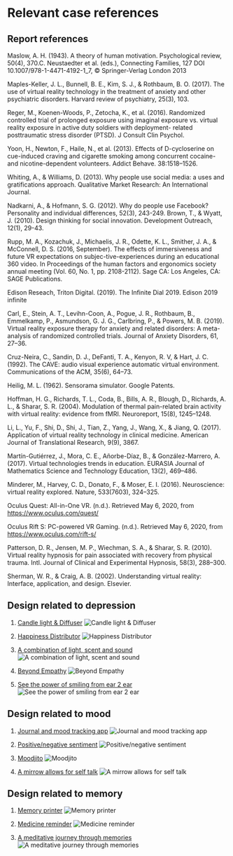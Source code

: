 # Relevant case references
## Report references

Maslow, A. H. (1943). A theory of human motivation. Psychological review, 50(4), 370.C. Neustaedter et al. (eds.), Connecting Families, 127 DOI 10.1007/978-1-4471-4192-1_7, © Springer-Verlag London 2013

Maples-Keller, J. L., Bunnell, B. E., Kim, S. J., & Rothbaum, B. O. (2017). The use of virtual reality technology in the treatment of anxiety and other psychiatric disorders. Harvard review of psychiatry, 25(3), 103.

Reger, M., Koenen-Woods, P., Zetocha, K., et al. (2016). Randomized controlled trial of prolonged exposure using imaginal exposure vs. virtual reality exposure in active duty soldiers with deployment- related posttraumatic stress disorder (PTSD). J Consult Clin Psychol. 

Yoon, H., Newton, F., Haile, N., et al. (2013). Effects of D-cycloserine on cue-induced craving and cigarette smoking among concurrent cocaine- and nicotine-dependent volunteers. Addict Behave. 38:1518–1526.

Whiting, A., & Williams, D. (2013). Why people use social media: a uses and gratifications approach. Qualitative Market Research: An International Journal.

Nadkarni, A., & Hofmann, S. G. (2012). Why do people use Facebook? Personality and individual differences, 52(3), 243-249.
Brown, T., & Wyatt, J. (2010). Design thinking for social innovation. Development Outreach, 12(1), 29-43.

Rupp, M. A., Kozachuk, J., Michaelis, J. R., Odette, K. L., Smither, J. A., & McConnell, D. S. (2016, September). The effects of immersiveness and future VR expectations on subjec-tive-experiences during an educational 360 video. In Proceedings of the human factors and ergonomics society annual meeting (Vol. 60, No. 1, pp. 2108-2112). Sage CA: Los Angeles, CA: SAGE Publications.

Edison Reseach, Triton Digital. (2019). The Infinite Dial 2019. Edison 2019 infinite

Carl, E., Stein, A. T., Levihn-Coon, A., Pogue, J. R., Rothbaum, B., Emmelkamp, P., Asmundson, G. J. G., Carlbring, P., & Powers, M. B. (2019). Virtual reality exposure therapy for anxiety and related disorders: A meta-analysis of randomized controlled trials. Journal of Anxiety Disorders, 61, 27–36.

Cruz-Neira, C., Sandin, D. J., DeFanti, T. A., Kenyon, R. V, & Hart, J. C. (1992). The CAVE: audio visual experience automatic virtual environment. Communications of the ACM, 35(6), 64–73.

Heilig, M. L. (1962). Sensorama simulator. Google Patents.

Hoffman, H. G., Richards, T. L., Coda, B., Bills, A. R., Blough, D., Richards, A. L., & Sharar, S. R. (2004). Modulation of thermal pain-related brain activity with virtual reality: evidence from fMRI. Neuroreport, 15(8), 1245–1248.

Li, L., Yu, F., Shi, D., Shi, J., Tian, Z., Yang, J., Wang, X., & Jiang, Q. (2017). Application of virtual reality technology in clinical medicine. American Journal of Translational Research, 9(9), 3867.

Martín-Gutiérrez, J., Mora, C. E., Añorbe-Díaz, B., & González-Marrero, A. (2017). Virtual technologies trends in education. EURASIA Journal of Mathematics Science and Technology Education, 13(2), 469–486.

Minderer, M., Harvey, C. D., Donato, F., & Moser, E. I. (2016). Neuroscience: virtual reality explored. Nature, 533(7603), 324–325.

Oculus Quest: All-in-One VR. (n.d.). Retrieved May 6, 2020, from https://www.oculus.com/quest/

Oculus Rift S: PC-powered VR Gaming. (n.d.). Retrieved May 6, 2020, from https://www.oculus.com/rift-s/

Patterson, D. R., Jensen, M. P., Wiechman, S. A., & Sharar, S. R. (2010). Virtual reality hypnosis for pain associated with recovery from physical trauma. Intl. Journal of Clinical and Experimental Hypnosis, 58(3), 288–300.

Sherman, W. R., & Craig, A. B. (2002). Understanding virtual reality: Interface, application, and design. Elsevier.



## Design related to depression

1. [Candle light & Diffuser](https://www.behance.net/gallery/35409265/CALIFFUSER-%28POST-PARTUM%29?tracking_source=search%7Cpostpartum%20depression%20)
![Candle light & Diffuser](https://mir-s3-cdn-cf.behance.net/project_modules/max_1200/25cd6435409265.56f597bd99ce4.jpg)

2. [Happiness Distributor](https://www.behance.net/gallery/83297491/Happiness-Distributor-The-Black-Watchdogs?tracking_source=search%7Cpostpartum%20depression%20)
![Happiness Distributor](https://mir-s3-cdn-cf.behance.net/project_modules/1400_opt_1/df251983297491.5d3818c66c646.jpg)

3. [A combination of light, scent and sound](https://www.behance.net/gallery/66889059/OM?tracking_source=search%7Cpostpartum%20depression%20)
![A combination of light, scent and sound](https://mir-s3-cdn-cf.behance.net/project_modules/1400_opt_1/fa07f766889059.5b268f553aa7b.jpg)

4. [Beyond Empathy](https://www.behance.net/gallery/59583279/Beyond-Empathy?tracking_source=search%7Cpostpartum%20depression%20)
![Beyond Empathy](https://mir-s3-cdn-cf.behance.net/project_modules/max_1200/fcce5e59583279.5a28c37b8187b.jpg)

5. [See the power of smiling from ear 2 ear](https://www.behance.net/gallery/25918361/Ear-2-Ear-App-Wearable-Tech-Concept?tracking_source=search%7Cpostpartum%20depression%20)
![See the power of smiling from ear 2 ear](https://mir-s3-cdn-cf.behance.net/project_modules/1400_opt_1/1251cc25918361.5634dfc35dc08.jpg)

## Design related to mood

1. [Journal and mood tracking app](https://www.behance.net/gallery/85519547/Journal-and-Mood-Tracking-App?tracking_source=search%7Cmood%20)
![Journal and mood tracking app](https://mir-s3-cdn-cf.behance.net/project_modules/fs/6217d385519547.5d7e9ea43a985.jpg)

2. [Positive/negative sentiment](https://www.behance.net/gallery/10025373/MooD?tracking_source=search%7Cmood%20)
![Positive/negative sentiment](https://mir-s3-cdn-cf.behance.net/project_modules/disp/56fd4f10025373.562f021e506c0.png)

3. [Moodjito](https://www.behance.net/gallery/14027033/Moodjito-iPhone-App?tracking_source=search%7Cmood%20)
![Moodjito](https://mir-s3-cdn-cf.behance.net/project_modules/max_1200/2bdad614027033.5627bf8751608.jpg)

4. [A mirrow allows for self talk](https://www.behance.net/gallery/18173419/MiRAGE?tracking_source=search%7Cmood%20)
![A mirrow allows for self talk](https://mir-s3-cdn-cf.behance.net/project_modules/disp/fa0d3e18173419.562c51645254e.jpg)

## Design related to memory

1. [Memory printer](https://www.behance.net/gallery/10028877/Memory-Machine?tracking_source=search%7Cmemory)
![Memory printer](https://mir-s3-cdn-cf.behance.net/project_modules/disp/a2417b10028877.560de4ec289b2.jpg)

2. [Medicine reminder](https://www.behance.net/gallery/16842369/Sound-Reminder?tracking_source=search%7Cmemory)
![Medicine reminder](https://mir-s3-cdn-cf.behance.net/project_modules/disp/d4817216842369.562b20c4e8078.jpg)

3. [A meditative journey through memories](https://www.behance.net/gallery/27193935/The-Memory-Machine?tracking_source=search%7Cmemory)
![A meditative journey through memories](https://mir-s3-cdn-cf.behance.net/project_modules/1400_opt_1/f78e9d27193935.56361221c4c39.jpg)

